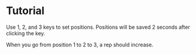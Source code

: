 # Tutorial

Use 1, 2, and 3 keys to set positions. Positions will be saved 2 seconds after clicking the key. 

When you go from position 1 to 2 to 3, a rep should increase.